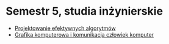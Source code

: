 # Semestr 5, studia inżynierskie

- [Projektowanie efektywnych algorytmów](https://github.com/Ite-2022-pwr/PEA)
- [Grafika komputerowa i komunikacja człowiek komputer](https://github.com/Ite-2022-pwr/Grafika)
